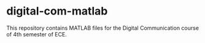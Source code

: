 # digital-com-matlab
This repository contains MATLAB files for the Digital Communication course of 4th semester of ECE.
